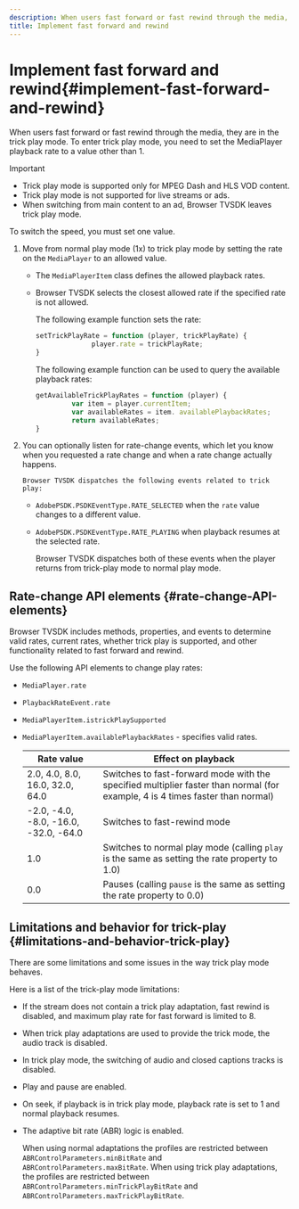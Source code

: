 ```yaml
---
description: When users fast forward or fast rewind through the media, they are in the trick play mode. To enter trick play mode, you need to set the MediaPlayer playback rate to a value other than 1.
title: Implement fast forward and rewind
---
```


# Implement fast forward and rewind{#implement-fast-forward-and-rewind}

When users fast forward or fast rewind through the media, they are in the trick play mode. To enter trick play mode, you need to set the MediaPlayer playback rate to a value other than 1.

>[!IMPORTANT]
>
>* Trick play mode is supported only for MPEG Dash and HLS VOD content. 
>* Trick play mode is not supported for live streams or ads. 
>* When switching from main content to an ad, Browser TVSDK leaves trick play mode. 
>

To switch the speed, you must set one value. 

1. Move from normal play mode (1x) to trick play mode by setting the rate on the `MediaPlayer` to an allowed value.

    * The `MediaPlayerItem` class defines the allowed playback rates. 
    * Browser TVSDK selects the closest allowed rate if the specified rate is not allowed.

       The following example function sets the rate:     
    
       ```js    
       setTrickPlayRate = function (player, trickPlayRate) { 
                     player.rate = trickPlayRate; 
       }
       ```

       The following example function can be used to query the available playback rates:     
    
       ```js    
       getAvailableTrickPlayRates = function (player) { 
                var item = player.currentItem; 
                var availableRates = item. availablePlaybackRates; 
                return availableRates; 
       } 
       
       ```

1. You can optionally listen for rate-change events, which let you know when you requested a rate change and when a rate change actually happens.

       Browser TVSDK dispatches the following events related to trick play:

    * `AdobePSDK.PSDKEventType.RATE_SELECTED` when the `rate` value changes to a different value. 
    
    * `AdobePSDK.PSDKEventType.RATE_PLAYING` when playback resumes at the selected rate.

       Browser TVSDK dispatches both of these events when the player returns from trick-play mode to normal play mode.

## Rate-change API elements {#rate-change-API-elements}

Browser TVSDK includes methods, properties, and events to determine valid rates, current rates, whether trick play is supported, and other functionality related to fast forward and rewind.

Use the following API elements to change play rates:

* `MediaPlayer.rate` 
* `PlaybackRateEvent.rate` 
* `MediaPlayerItem.istrickPlaySupported` 
* `MediaPlayerItem.availablePlaybackRates` - specifies valid rates.

  |  Rate value  | Effect on playback  |
  |---|---|
  |  2.0, 4.0, 8.0, 16.0, 32.0, 64.0  | Switches to fast-forward mode with the specified multiplier faster than normal (for example, 4 is 4 times faster than normal)  |
  |  -2.0, -4.0, -8.0, -16.0, -32.0, -64.0  | Switches to fast-rewind mode  |
  |  1.0  | Switches to normal play mode (calling `play` is the same as setting the rate property to 1.0)  |
  |  0.0  | Pauses (calling `pause` is the same as setting the rate property to 0.0)  |

## Limitations and behavior for trick-play {#limitations-and-behavior-trick-play}

There are some limitations and some issues in the way trick play mode behaves. 

Here is a list of the trick-play mode limitations:

* If the stream does not contain a trick play adaptation, fast rewind is disabled, and maximum play rate for fast forward is limited to 8. 
* When trick play adaptations are used to provide the trick mode, the audio track is disabled. 
* In trick play mode, the switching of audio and closed captions tracks is disabled. 
* Play and pause are enabled. 
* On seek, if playback is in trick play mode, playback rate is set to 1 and normal playback resumes. 
* The adaptive bit rate (ABR) logic is enabled.

  When using normal adaptations the profiles are restricted between `ABRControlParameters.minBitRate` and `ABRControlParameters.maxBitRate`. When using trick play adaptations, the profiles are restricted between `ABRControlParameters.minTrickPlayBitRate` and `ABRControlParameters.maxTrickPlayBitRate`.